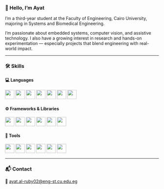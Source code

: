 ### 👋 Hello, I’m Ayat

I’m a third-year student at the Faculty of Engineering, Cairo University, majoring in Systems and Biomedical Engineering.

I’m passionate about embedded systems, computer vision, and assistive technology. I also have a growing interest in research and hands-on experimentation — especially projects that blend engineering with real-world impact.

---

### 🛠️ Skills

#### 💻 Languages  
<img src="https://cdn.jsdelivr.net/gh/devicons/devicon/icons/python/python-original.svg" width="30"/>
<img src="https://cdn.jsdelivr.net/gh/devicons/devicon/icons/c/c-original.svg" width="30"/>
<img src="https://cdn.jsdelivr.net/gh/devicons/devicon/icons/cplusplus/cplusplus-original.svg" width="30"/>
<img src="https://cdn.jsdelivr.net/gh/devicons/devicon/icons/java/java-original.svg" width="30"/>
<img src="https://cdn.jsdelivr.net/gh/devicons/devicon/icons/html5/html5-original.svg" width="30"/>
<img src="https://cdn.jsdelivr.net/gh/devicons/devicon/icons/css3/css3-original.svg" width="30"/>
<img src="https://cdn.jsdelivr.net/gh/devicons/devicon/icons/javascript/javascript-original.svg" width="30"/>

#### ⚙️ Frameworks & Libraries  
<img src="https://cdn.jsdelivr.net/gh/devicons/devicon/icons/tensorflow/tensorflow-original.svg" width="30"/>
<img src="https://cdn.jsdelivr.net/gh/devicons/devicon/icons/pytorch/pytorch-original.svg" width="30"/>
<img src="https://cdn.jsdelivr.net/gh/devicons/devicon/icons/opencv/opencv-original.svg" width="30"/>
<img src="https://cdn.jsdelivr.net/gh/devicons/devicon/icons/numpy/numpy-original.svg" width="30"/>
<img src="https://cdn.jsdelivr.net/gh/devicons/devicon/icons/flask/flask-original.svg" width="30"/>
<img src="https://cdn.jsdelivr.net/gh/devicons/devicon/icons/qt/qt-original.svg" width="30"/>

#### 🧰 Tools  
<img src="https://cdn.jsdelivr.net/gh/devicons/devicon/icons/vscode/vscode-original.svg" width="30"/>
<img src="https://cdn.jsdelivr.net/gh/devicons/devicon/icons/pycharm/pycharm-original.svg" width="30"/>
<img src="https://cdn.jsdelivr.net/gh/devicons/devicon/icons/webstorm/webstorm-original.svg" width="30"/>
<img src="https://cdn.jsdelivr.net/gh/devicons/devicon/icons/clion/clion-original.svg" width="30"/>
<img src="https://cdn.jsdelivr.net/gh/devicons/devicon/icons/arduino/arduino-original.svg" width="30"/>
<img src="https://cdn.jsdelivr.net/gh/devicons/devicon/icons/blender/blender-original.svg" width="30"/>

---

### 📬 Contact

📧 ayat.al-ruby02@eng-st.cu.edu.eg
